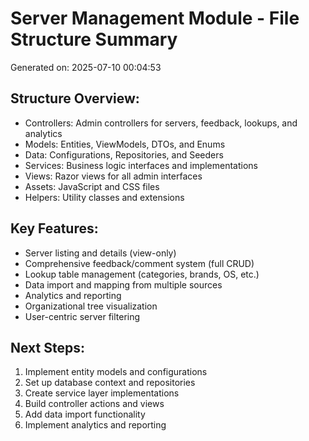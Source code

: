 ﻿# Server Management Module - File Structure Summary
Generated on: 2025-07-10 00:04:53

## Structure Overview:
- Controllers: Admin controllers for servers, feedback, lookups, and analytics
- Models: Entities, ViewModels, DTOs, and Enums
- Data: Configurations, Repositories, and Seeders
- Services: Business logic interfaces and implementations
- Views: Razor views for all admin interfaces
- Assets: JavaScript and CSS files
- Helpers: Utility classes and extensions

## Key Features:
- Server listing and details (view-only)
- Comprehensive feedback/comment system (full CRUD)
- Lookup table management (categories, brands, OS, etc.)
- Data import and mapping from multiple sources
- Analytics and reporting
- Organizational tree visualization
- User-centric server filtering

## Next Steps:
1. Implement entity models and configurations
2. Set up database context and repositories
3. Create service layer implementations
4. Build controller actions and views
5. Add data import functionality
6. Implement analytics and reporting
